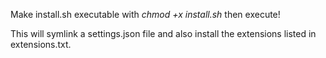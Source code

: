 Make install.sh executable with *chmod +x install.sh* then execute!

This will symlink a settings.json file and also install the extensions listed in extensions.txt.

